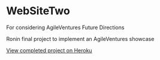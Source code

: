 # WebSiteTwo
For considering AgileVentures Future Directions

Ronin final project to implement an AgileVentures showcase

[View completed project on Heroku](https://evening-oasis-1495.herokuapp.com/)